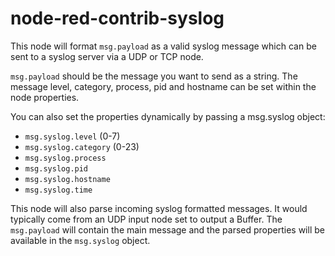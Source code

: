 # node-red-contrib-syslog

This node will format `msg.payload` as a valid syslog message which can be sent to a syslog server via a UDP or TCP node.

`msg.payload` should be the message you want to send as a string. The message level, category, process, pid and hostname can be set within the node properties.

You can also set the properties dynamically by passing a msg.syslog object:

  - `msg.syslog.level` (0-7)
  - `msg.syslog.category` (0-23)
  - `msg.syslog.process`
  - `msg.syslog.pid`
  - `msg.syslog.hostname`
  - `msg.syslog.time`

This node will also parse incoming syslog formatted messages.  It would typically come from an UDP input node set to output a Buffer.  The `msg.payload` will contain the main message and the parsed properties will be available in the `msg.syslog` object.
